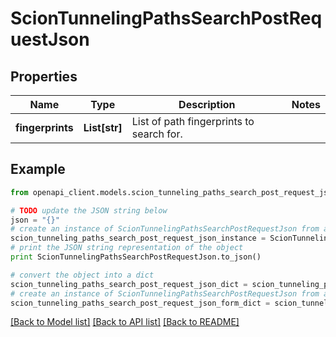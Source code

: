 # ScionTunnelingPathsSearchPostRequestJson


## Properties

Name | Type | Description | Notes
------------ | ------------- | ------------- | -------------
**fingerprints** | **List[str]** | List of path fingerprints to search for. | 

## Example

```python
from openapi_client.models.scion_tunneling_paths_search_post_request_json import ScionTunnelingPathsSearchPostRequestJson

# TODO update the JSON string below
json = "{}"
# create an instance of ScionTunnelingPathsSearchPostRequestJson from a JSON string
scion_tunneling_paths_search_post_request_json_instance = ScionTunnelingPathsSearchPostRequestJson.from_json(json)
# print the JSON string representation of the object
print ScionTunnelingPathsSearchPostRequestJson.to_json()

# convert the object into a dict
scion_tunneling_paths_search_post_request_json_dict = scion_tunneling_paths_search_post_request_json_instance.to_dict()
# create an instance of ScionTunnelingPathsSearchPostRequestJson from a dict
scion_tunneling_paths_search_post_request_json_form_dict = scion_tunneling_paths_search_post_request_json.from_dict(scion_tunneling_paths_search_post_request_json_dict)
```
[[Back to Model list]](../README.md#documentation-for-models) [[Back to API list]](../README.md#documentation-for-api-endpoints) [[Back to README]](../README.md)


